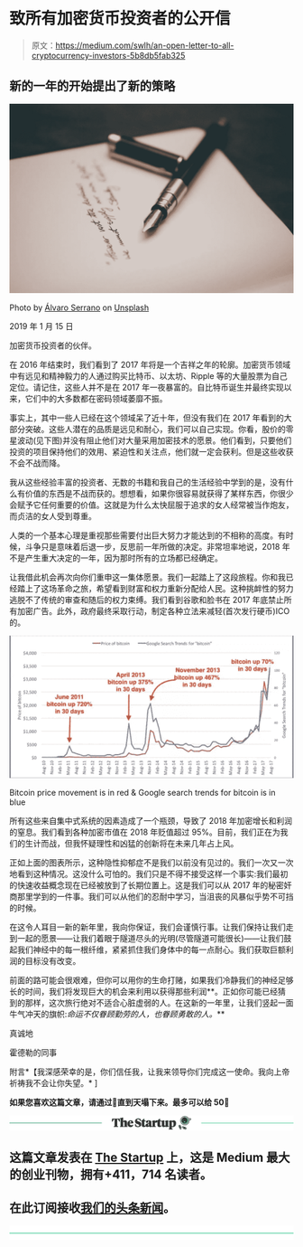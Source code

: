 # 致所有加密货币投资者的公开信

> 原文：<https://medium.com/swlh/an-open-letter-to-all-cryptocurrency-investors-5b8db5fab325>

## 新的一年的开始提出了新的策略

![](img/29ec8ab963a4c7f5afcbaa450396cac3.png)

Photo by [Álvaro Serrano](https://unsplash.com/photos/hjwKMkehBco?utm_source=unsplash&utm_medium=referral&utm_content=creditCopyText) on [Unsplash](https://unsplash.com/search/photos/letter?utm_source=unsplash&utm_medium=referral&utm_content=creditCopyText)

2019 年 1 月 15 日

加密货币投资者的伙伴。

在 2016 年结束时，我们看到了 2017 年将是一个吉祥之年的轮廓。加密货币领域中有远见和精神毅力的人通过购买比特币、以太坊、Ripple 等的大量股票为自己定位。请记住，这些人并不是在 2017 年一夜暴富的。自比特币诞生并最终实现以来，它们中的大多数都在密码领域萎靡不振。

事实上，其中一些人已经在这个领域呆了近十年，但没有我们在 2017 年看到的大部分突破。这些人潜在的品质是远见和耐心，我们可以自己实现。你看，股价的零星波动(见下图)并没有阻止他们对大量采用加密技术的愿景。他们看到，只要他们投资的项目保持他们的效用、紧迫性和关注点，他们就一定会获利。但是这些收获不会不战而降。

我从这些经验丰富的投资者、无数的书籍和我自己的生活经验中学到的是，没有什么有价值的东西是不战而获的。想想看，如果你很容易就获得了某样东西，你很少会赋予它任何重要的价值。这就是为什么太快屈服于追求的女人经常被当作炮友，而贞洁的女人受到尊重。

人类的一个基本心理是重视那些需要付出巨大努力才能达到的不相称的高度。有时候，斗争只是意味着后退一步，反思前一年所做的决定。非常坦率地说，2018 年不是产生重大决定的一年，因为那时所有的立场都已经确定。

让我借此机会再次向你们重申这一集体愿景。我们一起踏上了这段旅程。你和我已经踏上了这场革命之旅，希望看到财富和权力重新分配给人民。这种挑衅性的努力逃脱不了传统的审查和随后的权力束缚。我们看到谷歌和脸书在 2017 年底禁止所有加密广告。此外，政府最终采取行动，制定各种立法来减轻(首次发行硬币)ICO 的。

![](img/4917e2add164203f4082a1abd7909d8c.png)

Bitcoin price movement is in red & Google search trends for bitcoin is in blue

所有这些来自集中式系统的因素造成了一个瓶颈，导致了 2018 年加密增长和利润的窒息。我们看到各种加密市值在 2018 年贬值超过 95%。目前，我们正在为我们的生计而战，但我怀疑理性和凶猛的创新将在未来几年占上风。

正如上面的图表所示，这种隐性抑郁症不是我们以前没有见过的。我们一次又一次地看到这种情况。这没什么可怕的。我们只是不得不接受这样一个事实:我们最初的快速收益概念现在已经被放到了长期位置上。这是我们可以从 2017 年的秘密奸商那里学到的一件事。我们可以从他们的忍耐中学习，当沮丧的风暴似乎势不可挡的时候。

在这令人耳目一新的新年里，我向你保证，我们会谨慎行事。让我们保持让我们走到一起的愿景——让我们着眼于隧道尽头的光明(尽管隧道可能很长)——让我们鼓起我们神经中的每一根纤维，紧紧抓住我们身体中的每一点耐心。我们获取巨额利润的目标没有改变。

前面的路可能会很艰难，但你可以用你的生命打赌，如果我们冷静我们的神经足够长的时间，我们将发现巨大的机会来利用以获得那些利润**。正如你可能已经猜到的那样，这次旅行绝对不适合心脏虚弱的人。在这新的一年里，让我们竖起一面牛气冲天的旗帜:*命运不仅眷顾勤劳的人，也眷顾勇敢的人。***

真诚地

霍德勒的同事

附言*【我深感荣幸的是，你们信任我，让我来领导你们完成这一使命。我向上帝祈祷我不会让你失望。* ]

**如果您喜欢这篇文章，请通过👏直到天塌下来。最多可以给 50👏**

[![](img/308a8d84fb9b2fab43d66c117fcc4bb4.png)](https://medium.com/swlh)

## 这篇文章发表在 [The Startup](https://medium.com/swlh) 上，这是 Medium 最大的创业刊物，拥有+411，714 名读者。

## 在此订阅接收[我们的头条新闻](http://growthsupply.com/the-startup-newsletter/)。

[![](img/b0164736ea17a63403e660de5dedf91a.png)](https://medium.com/swlh)